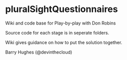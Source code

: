 # pluralSightQuestionnaires
Wiki and code base for Play-by-play with Don Robins

Source code for each stage is in seperate folders.

Wiki gives guidance on how to put the solution together.

Barry Hughes
(@devinthecloud)

